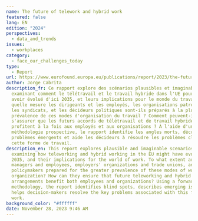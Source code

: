 ```yaml
---
name: The future of telework and hybrid work
featured: false
lang: EN
edition: "2024"
perspectives:
  - data_and_trends
issues:
  - workplaces
category:
  - face_our_challenges_today
type:
  - Report
url: https://www.eurofound.europa.eu/publications/report/2023/the-future-of-telework-and-hybrid-work
author: Jorge Cabrita
description_fr: Ce rapport explore des scénarios plausibles et imaginables en
  examinant comment le télétravail et le travail hybride dans l'UE pourraient
  avoir évolué d'ici 2035, et leurs implications pour le monde du travail. Dans
  quelle mesure les dirigeants et les employés, les organisations patronales et
  les syndicats, et les décideurs politiques sont-ils préparés à la plus grande
  prévalence de ces modes d'organisation du travail ? Comment peuvent-ils
  s'assurer que les futurs accords de télétravail et de travail hybride
  profitent à la fois aux employés et aux organisations ? À l'aide d'une
  méthodologie prospective, le rapport identifie les angles morts, décrit les
  problèmes émergents et aide les décideurs à résoudre les problèmes clés liés à
  cette forme de travail.
description_en: This report explores plausible and imaginable scenarios,
  examining how teleworking and hybrid working in the EU might have evolved by
  2035, and their implications for the world of work. To what extent are
  managers and employees, employers' organizations and trade unions, and
  policymakers prepared for the greater prevalence of these modes of work
  organization? How can they ensure that future teleworking and hybrid working
  arrangements benefit both employees and organizations? Using a forward-looking
  methodology, the report identifies blind spots, describes emerging issues and
  helps decision-makers resolve the key problems associated with this form of
  work.
background_color: "#ffffff"
date: November 28, 2023 9:46 AM
---
```


